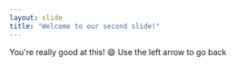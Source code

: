 ```yaml
---
layout: slide
title: "Welcome to our second slide!"
---
```

You're really good at this! :smile:
Use the left arrow to go back
